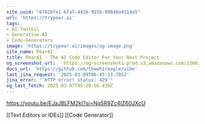 ```yaml
---
site_uuid: "67828fe1-6faf-4426-955b-99848a4114a5"
url: 'https://trypear.ai'
tags:
- AI-Toolkit
- Generative-AI
- Code-Generators
image: 'https://trypear.ai/images/og-image.png'
site_name: PearAI
title: PearAI - The AI Code Editor For Your Next Project
og_screenshot_url:   https://og-screenshots-prod.s3.amazonaws.com/1366x768/80/false/9677058cdae690649c6143f051c6029c1fd46d1db826c2827e055ac6cd4c4bd7.jpeg
docs_url: 'https://github.com/thewh1teagle/vibe'
last_jina_request: '2025-03-09T06:45:13.785Z'
jina_error: "'HTTP error! status: 429'"
og_last_fetch: 2025-03-07T05:20:56.436Z
---
```


https://youtu.be/EJaJBLFM2kI?si=Nq5R9Zc4IZ60JXcU

[[Text Editors or IDEs]]
[[Code Generator]]

